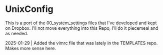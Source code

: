 # UnixConfig

This is a port of the 00_system_settings files that I've developed and kept on Dropbox. I'll not move everything into this Repo, I'll do it piecemeal and as needed.


2025-01-29 | Added the vimrc file that was lately in the TEMPLATES repo. Makes more sense here.
